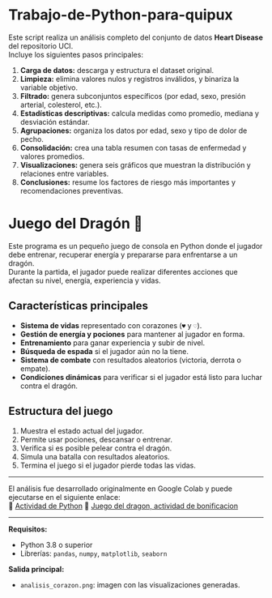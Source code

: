 # Trabajo-de-Python-para-quipux

Este script realiza un análisis completo del conjunto de datos **Heart Disease** del repositorio UCI.  
Incluye los siguientes pasos principales:

1. **Carga de datos:** descarga y estructura el dataset original.  
2. **Limpieza:** elimina valores nulos y registros inválidos, y binariza la variable objetivo.  
3. **Filtrado:** genera subconjuntos específicos (por edad, sexo, presión arterial, colesterol, etc.).  
4. **Estadísticas descriptivas:** calcula medidas como promedio, mediana y desviación estándar.  
5. **Agrupaciones:** organiza los datos por edad, sexo y tipo de dolor de pecho.  
6. **Consolidación:** crea una tabla resumen con tasas de enfermedad y valores promedios.  
7. **Visualizaciones:** genera seis gráficos que muestran la distribución y relaciones entre variables.  
8. **Conclusiones:** resume los factores de riesgo más importantes y recomendaciones preventivas.

# Juego del Dragón 🐉

Este programa es un pequeño juego de consola en Python donde el jugador debe entrenar, recuperar energía y prepararse para enfrentarse a un dragón.  
Durante la partida, el jugador puede realizar diferentes acciones que afectan su nivel, energía, experiencia y vidas.

## Características principales
- **Sistema de vidas** representado con corazones (`♥` y `♡`).
- **Gestión de energía y pociones** para mantener al jugador en forma.
- **Entrenamiento** para ganar experiencia y subir de nivel.
- **Búsqueda de espada** si el jugador aún no la tiene.
- **Sistema de combate** con resultados aleatorios (victoria, derrota o empate).
- **Condiciones dinámicas** para verificar si el jugador está listo para luchar contra el dragón.

## Estructura del juego
1. Muestra el estado actual del jugador.  
2. Permite usar pociones, descansar o entrenar.  
3. Verifica si es posible pelear contra el dragón.  
4. Simula una batalla con resultados aleatorios.  
5. Termina el juego si el jugador pierde todas las vidas.

---


El análisis fue desarrollado originalmente en Google Colab y puede ejecutarse en el siguiente enlace:  
🔗 [Actividad de Python](https://colab.research.google.com/drive/1PHgTLUXaWP5V0cVU8e5oLeb8yhLVQlYd?usp=sharing)
🔗 [Juego del dragon, actividad de bonificacion](https://colab.research.google.com/drive/1fNkilavllOzbyuCinjdQViudd4cN4MG5?authuser=0#scrollTo=TS2uKP10G-3i)

---

**Requisitos:**  
- Python 3.8 o superior  
- Librerías: `pandas`, `numpy`, `matplotlib`, `seaborn`

**Salida principal:**  
- `analisis_corazon.png`: imagen con las visualizaciones generadas.
